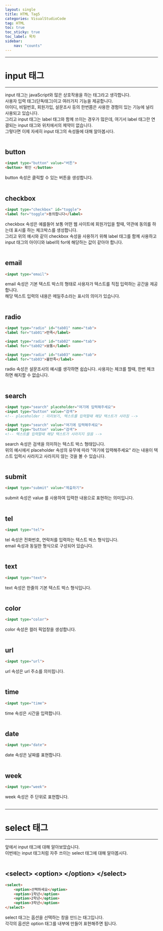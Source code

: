 ```yaml
---
layout: single
title: HTML Tag5
categories: VisualStudioCode
tag: HTML
toc: true
toc_sticky: true
toc_label: 목차
sidebar:
    nav: "counts"
---
```

___
# **input 태그**
___
input 태그는 javaScript와 많은 상호작용을 하는 태그라고 생각합니다.<br/>
사용자 입력 태그(단독태그)이고 여러가지 기능을 제공합니다.<br/>
아이디, 비밀번호, 회원가입, 설문조사 등의 한번쯤은 사용한 경험이 있는 기능에 널리 사용되고 있습니다.<br/>
그리고 input 태그는 label 태그와 함께 쓰이는 경우가 많은데, 여기서 label 태그란 연결되는 input 태그와 위치에서의 제약이 없습니다.<br/>
그렇다면 이제 자세히 input 태그의 속성들에 대해 알아봅시다.
<br/><br/>

## **button**
```html
<input type="button" value="버튼">
<button> 확인 </button>
```
button 속성은 클릭할 수 있는 버튼을 생성합니다.
<br/><br/>

## **checkbox**
```html
<input type="checkbox" id="toggle">
<label for="toggle">동의합니다</label>
```
checkbox 속성은 예를들어 보통 어떤 웹 사이트에 회원가입을 할때, 약관에 동의를 하는데 표시를 하는 체크박스를 생성합니다.<br/>
그리고 위의 예시와 같이 checkbox 속성을 사용하기 위해 label 태그를 함께 사용하고 input 태그의 아이디와 label의 for에 해당하는 값이 같아야 합니다.
<br/><br/>

## **email**
```html
<input type="email">
```
email 속성은 기본 텍스트 박스의 형태로 사용자가 텍스트를 직접 입력하는 공간을 제공합니다.<br/>
해당 텍스트 입력의 내용은 메일주소라는 표시의 의미가 있습니다.
<br/><br/>

## **radio**
```html
<input type="radio" id="tab01" name="tab">
<label for="tab01">만족</label>

<input type="radio" id="tab02" name="tab">
<label for="tab02">보통</label>

<input type="radio" id="tab03" name="tab">
<label for="tab03">불만족</label>
```
radio 속성은 설문조사의 예시를 생각하면 쉽습니다. 사용자는 체크를 할때, 한번 체크하면 해지할 수 없습니다.
<br/><br/>

## **search**
```html
<input type="search" placeholder="여기에 입력해주세요">
<input type="button" value="검색">
<!-- placeholder : 미리보기, 텍스트를 입력할때 해당 텍스트가 사라짐 -->

<input type="search" value="여기에 입력해주세요">
<input type="button" value="검색">
<!-- 텍스트를 입력할때 해당 텍스트가 사라지지 않음 -->
```
search 속성은 검색을 의미하는 텍스트 박스 형태입니다.<br/>
위의 예시에서 placeholder 속성의 유무에 따라 "여기에 입력해주세요" 라는 내용이 텍스트 입력시 사라지고 사라지지 않는 것을 볼 수 있습니다.
<br/><br/>

## **submit**
```html
<input type="submit" value="제출하기">
```
submit 속성은 value 를 사용하여 입력한 내용으로 표현하는 의미입니다.
<br/><br/>

## **tel**
```html
<input type="tel">
```
tel 속성은 전화번호, 연락처를 입력하는 텍스트 박스 형식입니다.<br/>
email 속성과 동일한 형식으로 구성되어 있습니다.
<br/><br/>

## **text**
```html
<input type="text">
```
text 속성은 한줄의 기본 텍스트 박스 형식입니다.
<br/><br/>

## **color**
```html
<input type="color">
```
color 속성은 컬러 픽업창을 생성합니다.
<br/><br/>

## **url**
```html
<input type="url">
```
url 속성은 url 주소를 의미힙니다.
<br/><br/>

## **time**
```html
<input type="time">
```
time 속성은 시간을 입력합니다.
<br/><br/>

## **date**
```html
<input type="date">
```
date 속성은 날짜를 표현합니다.
<br/><br/>

## **week**
```html
<input type="week">
```
week 속성은 주 단위로 표현합니다.
<br/><br/>

___
# **select 태그**
___
앞에서 input 태그에 대해 알아보았습니다.<br/>
이번에는 input 태그처럼 자주 쓰이는 select 태그에 대해 알아봅시다.
<br/><br/>

## **\<select> \<option> \</option> \</select>**
```html
<select>
    <option>선택하세요</option>
    <option>1학년</option>
    <option>2학년</option>
    <option>3학년</option>
</select>
```
select 태그는 옵션을 선택하는 창을 만드는 태그입니다.<br/>
각각의 옵션은 option 태그를 내부에 만들어 표현해주면 됩니다.